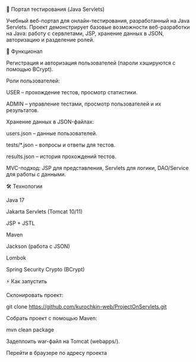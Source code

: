 📝 Портал тестирования (Java Servlets)

Учебный веб-портал для онлайн-тестирования, разработанный на Java Servlets.
Проект демонстрирует базовые возможности веб-разработки на Java: работу с сервлетами, JSP, хранение данных в JSON, авторизацию и разделение ролей.

🚀 Функционал

Регистрация и авторизация пользователей (пароли хэшируются с помощью BCrypt).

Роли пользователей:

USER – прохождение тестов, просмотр статистики.

ADMIN – управление тестами, просмотр пользователей и их результатов.

Хранение данных в JSON-файлах:

users.json – данные пользователей.

tests/*.json – вопросы и ответы для тестов.

results.json – история прохождений тестов.

MVC-подход: JSP для представления, Servlets для логики, DAO/Service для работы с данными.

🛠 Технологии

Java 17

Jakarta Servlets (Tomcat 10/11)

JSP + JSTL

Maven

Jackson (работа с JSON)

Lombok

Spring Security Crypto (BCrypt)

⚡ Как запустить

Склонировать проект:

git clone https://github.com/kurochkin-web/ProjectOnServlets.git


Собрать проект с помощью Maven:

mvn clean package


Задеплоить war-файл на Tomcat (webapps/).

Перейти в браузере по адресу проекта
